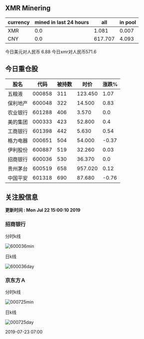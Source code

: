 ## XMR Minering

|currency|mined in last 24 hours|all|in pool|
|---|---|---|---|
|XMR|0.0|1.081|0.007|
|CNY|0.0|617.707|4.093|

今日美元对人民币 6.88	今日xmr对人民币571.6


## 今日重仓股 

|股名|代码|被持数|时价|涨跌%|
|---|---|---|---|---|
|五粮液|000858|311|123.450|1.07|
|保利地产|600048|322|14.500|0.83|
|农业银行|601288|406|3.570|0.0|
|美的集团|000333|423|52.800|0.4|
|工商银行|601398|442|5.630|0.54|
|格力电器|000651|504|54.000|-0.37|
|伊利股份|600887|519|32.260|0.03|
|招商银行|600036|530|36.370|0.0|
|贵州茅台|600519|658|957.020|0.12|
|中国平安|601318|690|87.680|-0.76|

## 关注股信息
**更新时间 : Mon Jul 22 15:00:10 2019**
### 招商银行 
分时k线

![600036min](http://image.sinajs.cn/newchart/min/n/sh600036.gif)

日k线

![600036day](http://image.sinajs.cn/newchart/daily/n/sh600036.gif)

### 京东方Ａ 
分时k线

![000725min](http://image.sinajs.cn/newchart/min/n/sz000725.gif)

日k线

![000725day](http://image.sinajs.cn/newchart/daily/n/sz000725.gif)

2019-07-23 07:00